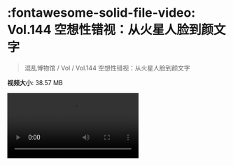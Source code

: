 # :fontawesome-solid-file-video: Vol.144 空想性错视：从火星人脸到颜文字

> 混乱博物馆 / Vol / Vol.144 空想性错视：从火星人脸到颜文字

**视频大小**: 38.57 MB

<div class="video"><video src="https://file.hsyhx.top/archive/混乱博物馆/Vol/144.mp4" controls preload>🤔 您的浏览器不支持 video 标签</video></div>
